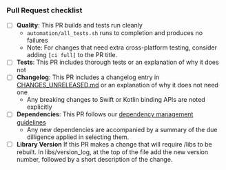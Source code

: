 ### Pull Request checklist ###
<!-- Before submitting the PR, please address each item -->
- [ ] **Quality**: This PR builds and tests run cleanly
  - `automation/all_tests.sh` runs to completion and produces no failures
  - Note: For changes that need extra cross-platform testing, consider adding `[ci full]` to the PR title.
- [ ] **Tests**: This PR includes thorough tests or an explanation of why it does not
- [ ] **Changelog**: This PR includes a changelog entry in [CHANGES_UNRELEASED.md](../CHANGES_UNRELEASED.md) or an explanation of why it does not need one
  - Any breaking changes to Swift or Kotlin binding APIs are noted explicitly
- [ ] **Dependencies**: This PR follows our [dependency management guidelines](https://github.com/mozilla/application-services/blob/master/docs/dependency-management.md)
  - Any new dependencies are accompanied by a summary of the due dilligence applied in selecting them.
- [ ] **Library Version** If this PR makes a change that will require /libs to be rebuilt. In libs/version_log, 
at the top of the file add the new version number, followed by a short description of the change.